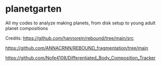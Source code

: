 # planetgarten
All my codes to analyze making planets, from disk setup to young adult planet compositions

Credits:
https://github.com/hannorein/rebound/tree/main/src

https://github.com/ANNACRNN/REBOUND_fragmentation/tree/main

https://github.com/Nofe4108/Differentiated_Body_Composition_Tracker

